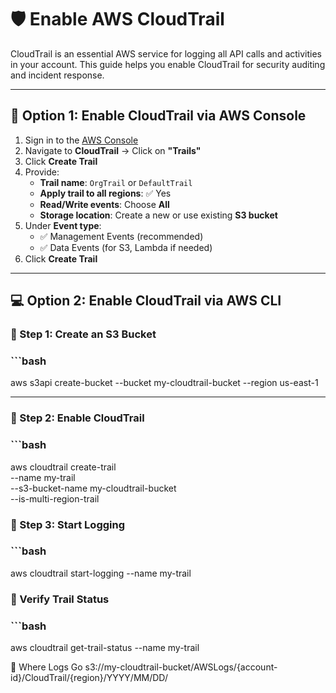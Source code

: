 # 🛡️ Enable AWS CloudTrail

CloudTrail is an essential AWS service for logging all API calls and activities in your account. This guide helps you enable CloudTrail for security auditing and incident response.

---

## 🔧 Option 1: Enable CloudTrail via AWS Console

1. Sign in to the [AWS Console](https://console.aws.amazon.com/)
2. Navigate to **CloudTrail** → Click on **"Trails"**
3. Click **Create Trail**
4. Provide:
   - **Trail name**: `OrgTrail` or `DefaultTrail`
   - **Apply trail to all regions**: ✅ Yes
   - **Read/Write events**: Choose **All**
   - **Storage location**: Create a new or use existing **S3 bucket**
5. Under **Event type**:
   - ✅ Management Events (recommended)
   - ✅ Data Events (for S3, Lambda if needed)
6. Click **Create Trail**

---

## 💻 Option 2: Enable CloudTrail via AWS CLI

### 🔹 Step 1: Create an S3 Bucket
### ```bash
aws s3api create-bucket --bucket my-cloudtrail-bucket --region us-east-1

---
### 🔹 Step 2: Enable CloudTrail
### ```bash
aws cloudtrail create-trail \
  --name my-trail \
  --s3-bucket-name my-cloudtrail-bucket \
  --is-multi-region-trail

### 🔹 Step 3: Start Logging
### ```bash
aws cloudtrail start-logging --name my-trail

### 🔹 Verify Trail Status
### ```bash
aws cloudtrail get-trail-status --name my-trail


📁 Where Logs Go
s3://my-cloudtrail-bucket/AWSLogs/{account-id}/CloudTrail/{region}/YYYY/MM/DD/

